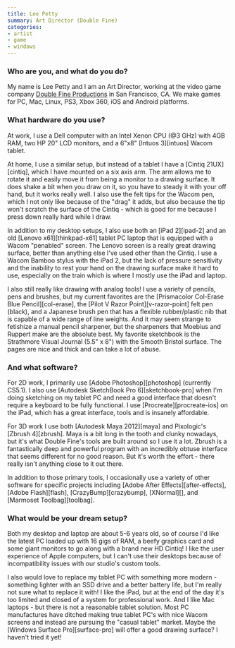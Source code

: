 ```yaml
---
title: Lee Petty
summary: Art Director (Double Fine)
categories:
- artist
- game
- windows
---
```


### Who are you, and what do you do?

My name is Lee Petty and I am an Art Director, working at the video game company [Double Fine Productions](http://www.doublefine.com/ "The Double Fine gaming company.") in San Francisco, CA. We make games for PC, Mac, Linux, PS3, Xbox 360, iOS and Android platforms.

### What hardware do you use?

At work, I use a Dell computer with an Intel Xenon CPU (@3 GHz) with 4GB RAM, two HP 20" LCD monitors, and a 6"x8" [Intuos 3][intuos] Wacom tablet.

At home, I use a similar setup, but instead of a tablet I have a [Cintiq 21UX][cintiq], which I have mounted on a six axis arm. The arm allows me to rotate it and easily move it from being a monitor to a drawing surface. It does shake a bit when you draw on it, so you have to steady it with your off hand, but it works really well.
I also use the felt tips for the Wacom pen, which I not only like because of the "drag" it adds, but also because the tip won't scratch the surface of the Cintiq - which is good for me because I press down really hard while I draw.

In addition to my desktop setups, I also use both an [iPad 2][ipad-2] and an old [Lenovo x61][thinkpad-x61] tablet PC laptop that is equipped with a Wacom "penabled" screen. The Lenovo screen is a really great drawing surface, better than anything else I've used other than the Cintiq. I use a Wacom Bamboo stylus with the iPad 2, but the lack of pressure sensitivity and the inability to rest your hand on the drawing surface make it hard to use, especially on the train which is where I mostly use the iPad and laptop.

I also still really like drawing with analog tools! I use a variety of pencils, pens and brushes, but my current favorites are the [Prismacolor Col-Erase Blue Pencil][col-erase], the [Pilot V Razor Point][v-razor-point] felt pen (black), and a Japanese brush pen that has a flexible rubber/plastic nib that is capable of a wide range of line weights. And it may seem strange to fetishize a manual pencil sharpener, but the sharpeners that Moebius and Ruppert make are the absolute best. My favorite sketchbook is the Strathmore Visual Journal (5.5" x 8") with the Smooth Bristol surface. The pages are nice and thick and can take a lot of abuse.

### And what software?

For 2D work, I primarily use [Adobe Photoshop][photoshop] (currently CS5.1). I also use [Autodesk SketchBook Pro 6][sketchbook-pro] when I'm doing sketching on my tablet PC and need a good interface that doesn't require a keyboard to be fully functional. I use [Procreate][procreate-ios] on the iPad, which has a great interface, tools and is insanely affordable.

For 3D work I use both [Autodesk Maya 2012][maya] and Pixologic's [Zbrush 4][zbrush]. Maya is a bit long in the tooth and clunky nowadays, but it's what Double Fine's tools are built around so I use it a lot. Zbrush is a fantastically deep and powerful program with an incredibly obtuse interface that seems different for no good reason. But it's worth the effort - there really isn't anything close to it out there.

In addition to those primary tools, I occasionally use a variety of other software for specific projects including [Adobe After Effects][after-effects], [Adobe Flash][flash], [CrazyBump][crazybump], [XNormal][], and [Marmoset Toolbag][toolbag].

### What would be your dream setup?

Both my desktop and laptop are about 5-6 years old, so of course I'd like the latest PC loaded up with 16 gigs of RAM, a beefy graphics card and some giant monitors to go along with a brand new HD Cintiq! I like the user experience of Apple computers, but I can't use their desktops because of incompatibility issues with our studio's custom tools. 

I also would love to replace my tablet PC with something more modern - something lighter with an SSD drive and a better battery life, but I'm really not sure what to replace it with! I like the iPad, but at the end of the day it's too limited and closed of a system for professional work. And I like Mac laptops - but there is not a reasonable tablet solution. Most PC manufactures have ditched making true tablet PC's with nice Wacom screens and instead are pursuing the "casual tablet" market. Maybe the [Windows Surface Pro][surface-pro] will offer a good drawing surface? I haven't tried it yet!
